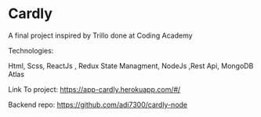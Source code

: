 # Cardly

A final project inspired by Trillo done at Coding Academy 

Technologies:

Html, Scss, ReactJs , Redux State Managment, NodeJs ,Rest Api, MongoDB Atlas 

Link To project: 
https://app-cardly.herokuapp.com/#/

Backend repo: https://github.com/adi7300/cardly-node
